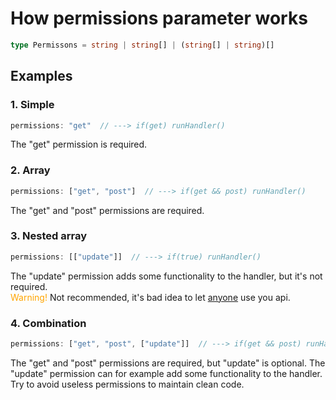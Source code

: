 # How permissions parameter works

```ts
type Permissons = string | string[] | (string[] | string)[]
```
## Examples

### 1. Simple
```ts
permissions: "get"  // ---> if(get) runHandler()
```
The "get" permission is required.

### 2. Array
```ts
permissions: ["get", "post"]  // ---> if(get && post) runHandler()
```
The "get" and "post" permissions are required. 

### 3. Nested array
```ts
permissions: [["update"]]  // ---> if(true) runHandler()  
```
The "update" permission adds some functionality to the handler, but it's not required. \
<span style="color: orange">Warning!</span> Not recommended, it's bad idea to let <u>anyone</u> use you api.

### 4. Combination
```ts
permissions: ["get", "post", ["update"]]  // ---> if(get && post) runHandler()  
```
The "get" and "post" permissions are required, but "update" is optional. The "update" permission can for example add some functionality to the handler. Try to avoid useless permissions to maintain clean code. 

